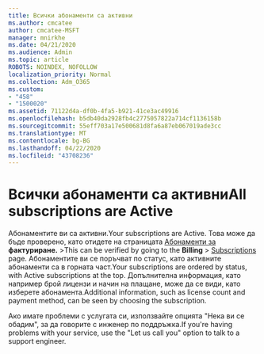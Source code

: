 ```yaml
---
title: Всички абонаменти са активни
ms.author: cmcatee
author: cmcatee-MSFT
manager: mnirkhe
ms.date: 04/21/2020
ms.audience: Admin
ms.topic: article
ROBOTS: NOINDEX, NOFOLLOW
localization_priority: Normal
ms.collection: Adm_O365
ms.custom:
- "458"
- "1500020"
ms.assetid: 71122d4a-df0b-4fa5-b921-41ce3ac49916
ms.openlocfilehash: b5db40da2928fb4c2775057822a714cf1136158b
ms.sourcegitcommit: 55eff703a17e500681d8fa6a87eb067019ade3cc
ms.translationtype: MT
ms.contentlocale: bg-BG
ms.lasthandoff: 04/22/2020
ms.locfileid: "43708236"
---
```

# <a name="all-subscriptions-are-active"></a><span data-ttu-id="b6d85-102">Всички абонаменти са активни</span><span class="sxs-lookup"><span data-stu-id="b6d85-102">All subscriptions are Active</span></span>

<span data-ttu-id="b6d85-103">Абонаментите ви са активни.</span><span class="sxs-lookup"><span data-stu-id="b6d85-103">Your subscriptions are Active.</span></span> <span data-ttu-id="b6d85-104">Това може да бъде проверено, като отидете на страницата [Абонаменти за](https://go.microsoft.com/fwlink/p/?linkid=842054) **фактуриране.** \></span><span class="sxs-lookup"><span data-stu-id="b6d85-104">This can be verified by going to the **Billing** \> [Subscriptions](https://go.microsoft.com/fwlink/p/?linkid=842054) page.</span></span> <span data-ttu-id="b6d85-105">Абонаментите ви се поръчват по статус, като активните абонаменти са в горната част.</span><span class="sxs-lookup"><span data-stu-id="b6d85-105">Your subscriptions are ordered by status, with Active subscriptions at the top.</span></span> <span data-ttu-id="b6d85-106">Допълнителна информация, като например брой лицензи и начин на плащане, може да се види, като изберете абонамента.</span><span class="sxs-lookup"><span data-stu-id="b6d85-106">Additional information, such as license count and payment method, can be seen by choosing the subscription.</span></span>
  
<span data-ttu-id="b6d85-107">Ако имате проблеми с услугата си, използвайте опцията "Нека ви се обадим", за да говорите с инженер по поддръжка.</span><span class="sxs-lookup"><span data-stu-id="b6d85-107">If you're having problems with your service, use the "Let us call you" option to talk to a support engineer.</span></span>